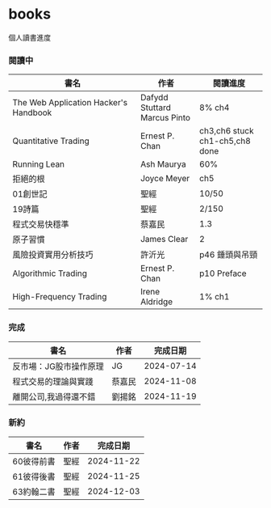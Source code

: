 # books
個人讀書進度

### 閱讀中
|書名|作者|閱讀進度|
|----|----|----|
|The Web Application Hacker's Handbook|Dafydd Stuttard<br>Marcus Pinto|8% ch4|
|Quantitative Trading|Ernest P. Chan|ch3,ch6 stuck<br>ch1-ch5,ch8 done|
|Running Lean|Ash Maurya|60%|
|拒絕的根|Joyce Meyer|ch5|
|01創世記|聖經|10/50|
|19詩篇|聖經|2/150|
|程式交易快穩準|蔡嘉民|1.3|
|原子習慣|James Clear|2|
|風險投資實用分析技巧|許沂光|p46 錘頭與吊頸|
|Algorithmic Trading|Ernest P. Chan|p10 Preface|
|High-Frequency Trading|Irene Aldridge|1% ch1|

### 完成
|書名|作者|完成日期|
|----|----|----|
|反市場：JG股市操作原理|JG|2024-07-14|
|程式交易的理論與實踐|蔡嘉民|2024-11-08|
|離開公司,我過得還不錯|劉揚銘|2024-11-19|

### 新約
|書名|作者|完成日期|
|----|----|----|
|60彼得前書|聖經|2024-11-22|
|61彼得後書|聖經|2024-11-25|
|63約翰二書|聖經|2024-12-03|
